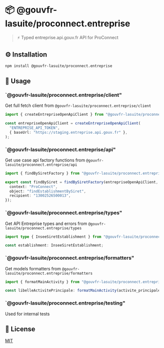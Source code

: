 # 📦 @gouvfr-lasuite/proconnect.entreprise

> ⚡ Typed entreprise.api.gouv.fr API for ProConnect

## ⚙️ Installation

```bash
npm install @gouvfr-lasuite/proconnect.entreprise
```

## 📖 Usage

### `@gouvfr-lasuite/proconnect.entreprise/client"

Get full fetch client from `@gouvfr-lasuite/proconnect.entreprise/client`

```ts
import { createEntrepriseOpenApiClient } from "@gouvfr-lasuite/proconnect.entreprise/client";

const entrepriseOpenApiClient = createEntrepriseOpenApiClient(
  "ENTREPRISE_API_TOKEN",
  { baseUrl: "https://staging.entreprise.api.gouv.fr" },
);
```

### `@gouvfr-lasuite/proconnect.entreprise/api"

Get use case api factory functions from `@gouvfr-lasuite/proconnect.entreprise/api`

```ts
import { findBySiretFactory } from "@gouvfr-lasuite/proconnect.entreprise/api/insee";

export const findBySiret = findBySiretFactory(entrepriseOpenApiClient, {
  context: "ProConnect",
  object: "findEstablishmentBySiret",
  recipient: "13002526500013",
});
```

### `@gouvfr-lasuite/proconnect.entreprise/types"

Get API Entreprise types and errors from `@gouvfr-lasuite/proconnect.entreprise/types`

```ts
import type { InseeSiretEstablishment } from "@gouvfr-lasuite/proconnect.entreprise/types";

const establishment: InseeSiretEstablishment;
```

### `@gouvfr-lasuite/proconnect.entreprise/formatters"

Get models formatters from `@gouvfr-lasuite/proconnect.entreprise/formatters`

```ts
import { formatMainActivity } from "@gouvfr-lasuite/proconnect.entreprise/formatters";

const libelleActivitePrincipale: formatMainActivity(activite_principale),
```

### `@gouvfr-lasuite/proconnect.entreprise/testing"

Used for internal tests

## 📖 License

[MIT](./LICENSE.md)
